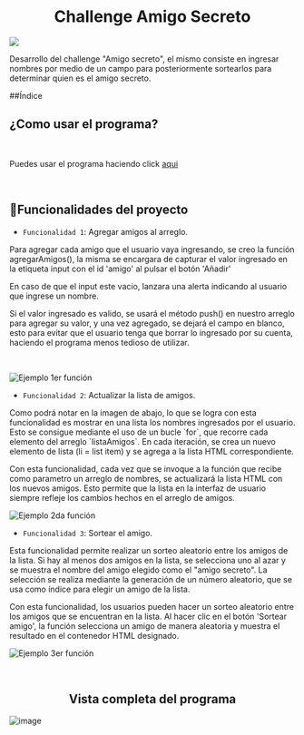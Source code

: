 <h1 align='center' >Challenge Amigo Secreto</h1>

   <p align="left">
   <img src="https://img.shields.io/badge/ESTADO-FINALIZADO-green">
   </p>

   <p align='left'>Desarrollo del challenge "Amigo secreto", el mismo consiste en ingresar nombres por medio de un campo para posteriormente sortearlos para determinar quien es el amigo secreto.</p>


##Índice



<h2>¿Como usar el programa?</h2>

<br>

<p>Puedes usar el programa haciendo click <a href='https://iumesfk.github.io/Challenge-Amigo-Secreto/' target='_blank'>aqui</a></p>

<br>

   ## :hammer:Funcionalidades del proyecto

- `Funcionalidad 1`: Agregar amigos al arreglo.
<p>Para agregar cada amigo que el usuario vaya ingresando, se creo la función agregarAmigos(), la misma se encargara de capturar el valor ingresado en la etiqueta input con el id 'amigo' al pulsar el botón 'Añadir'</p>
<p>En caso de que el input este vacio, lanzara una alerta indicando al usuario que ingrese un nombre.</p>
<p>Si el valor ingresado es valido, se usará el método push() en nuestro arreglo para agregar su valor, y una vez agregado, se dejará el campo en blanco, esto para evitar que el usuario tenga que borrar lo ingresado por su cuenta, haciendo el programa menos tedioso de utilizar.</p>
<br>

![Ejemplo 1er función](https://github.com/user-attachments/assets/f73a25cb-0110-4bf6-ade3-d56d70d0b16a)


- `Funcionalidad 2`: Actualizar la lista de amigos.

<p>Como podrá notar en la imagen de abajo, lo que se logra con esta funcionalidad es mostrar en una lista los nombres ingresados por el usuario. Esto se consigue mediante el uso de un bucle `for`, que recorre cada elemento del arreglo `listaAmigos`. En cada iteración, se crea un nuevo elemento de lista (li = list item) y se agrega a la lista HTML correspondiente.</p>

<p>Con esta funcionalidad, cada vez que se invoque a la función que recibe como parametro un arreglo de nombres, se actualizará la lista HTML con los nuevos amigos. Esto permite que la lista en la interfaz de usuario siempre refleje los cambios hechos en el arreglo de amigos.</p>

  ![Ejemplo 2da función](https://github.com/user-attachments/assets/a1eb1abb-09b5-4c6a-b5a1-1ebbd8e561ae)

- `Funcionalidad 3`: Sortear el amigo.

<p>Esta funcionalidad permite realizar un sorteo aleatorio entre los amigos de la lista. Si hay al menos dos amigos en la lista, se selecciona uno al azar y se muestra el nombre del amigo elegido como el "amigo secreto". La selección se realiza mediante la generación de un número aleatorio, que se usa como índice para elegir un amigo de la lista.</p>

<p>Con esta funcionalidad, los usuarios pueden hacer un sorteo aleatorio entre los amigos que se encuentran en la lista. Al hacer clic en el botón 'Sortear amigo', la función selecciona un amigo de manera aleatoria y muestra el resultado en el contenedor HTML designado.</p>

![Ejemplo 3er función](https://github.com/user-attachments/assets/f0db5170-071a-4012-93b1-2c30ea6f13e3)

<br>

<h2 align='center' >Vista completa del programa</h2>

![image](https://github.com/user-attachments/assets/fe3c0b23-a537-4333-8cb0-2cb9517385e1)

